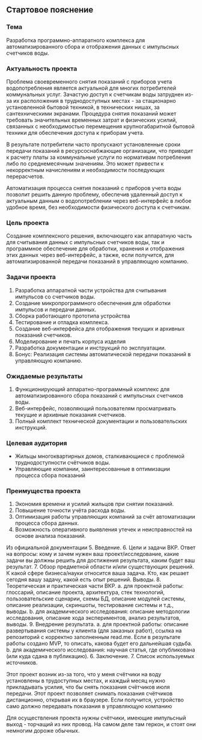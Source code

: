 ## Стартовое пояснение

### Тема
Разработка программно-аппаратного комплекса для автоматизированного сбора и отображения данных с импульсных счетчиков воды.
### Актуальность проекта
Проблема своевременного снятия показаний с приборов учета водопотребления является актуальной для многих потребителей коммунальных услуг. Зачастую доступ к счетчикам воды затруднен из-за их расположения в труднодоступных местах - за стационарно установленной бытовой техникой, в технических нишах, за сантехническими экранами. Процедура снятия показаний может требовать значительных временных затрат и физических усилий, связанных с необходимостью перемещения крупногабаритной бытовой техники для обеспечения доступа к приборам учета.

В результате потребители часто пропускают установленные сроки передачи показаний в ресурсоснабжающие организации, что приводит к расчету платы за коммунальные услуги по нормативам потребления либо по среднемесячным значениям. Это может привести к некорректным начислениям и необходимости последующих перерасчетов.

Автоматизация процесса снятия показаний с приборов учета воды позволит решить данную проблему, обеспечив удаленный доступ к актуальным данным о водопотреблении через веб-интерфейс в любое удобное время, без необходимости физического доступа к счетчикам.
### Цель проекта
Создание комплексного решения, включающего как аппаратную часть для считывания данных с импульсных счетчиков воды, так и программное обеспечение для обработки, хранения и отображения этих данных через веб-интерфейс, а также, если получится, для автоматизированной передачи показаний в управляющую компанию.

### Задачи проекта

1. Разработка аппаратной части устройства для считывания импульсов со счетчиков воды.
2. Создание микропрограммного обеспечения для обработки импульсов и передачи данных.
3. Сборка работающего прототипа устройства 
4. Тестирование и отладка комплекса.
5. Создание веб-интерфейса для отображения текущих и архивных показаний счетчиков.
6. Моделирование и печать корпуса изделия 
7. Разработка документации и инструкций по эксплуатации.
8. Бонус: Реализация системы автоматической передачи показаний в управляющую компанию.
### Ожидаемые результаты

1. Функционирующий аппаратно-программный комплекс для автоматизированного сбора показаний с импульсных счетчиков воды.
2. Веб-интерфейс, позволяющий пользователям просматривать текущие и архивные показания счетчиков.
3. Полный комплект технической документации и пользовательских инструкций.
### Целевая аудитория
- Жильцы многоквартирных домов, сталкивающиеся с проблемой труднодоступности счётчиков воды.
- Управляющие компании, заинтересованные в оптимизации процесса сбора показаний 

### Преимущества проекта
1. Экономия времени и усилий жильцов при снятии показаний.
2. Повышение точности учёта расхода воды.
3. Оптимизация работы управляющих компаний за счёт автоматизации процесса сбора данных.
4. Возможность оперативного выявления утечек и неисправностей на основе анализа показаний.



Из официальной документации
5. Введение. 
6. Цели и задачи ВКР. Ответ на вопросы: кому и зачем нужен ваш проект/исследование, какие задачи вы должны решить для достижения результата, каким будет ваш результат. 
7. Обзор предметной области и/или существующих решений. К какой сфере бизнеса/науки относится ваша задача. Кто, как решает сегодня вашу задачу, какой есть опыт решений. Выводы. 
8. Теоретическая и практическая части ВКР. a. для проектной работы: глоссарий, описание проекта, архитектура, стек технологий, пользовательские сценарии, схемы БД, описание модулей системы, описание реализации, скриншоты, тестирование системы и т.д., выводы. b. для академического исследования: описание методологии исследования, описание хода экспериментов, анализ результатов, выводы. 
9. Внедрение результата. 
	a. для проектной работы: описание развертывания системы у клиента (для заказных работ), ссылка на репозиторий с корректно заполненным read.me. Если в результате работы создано MVP, то описать, какова будет его дальнейшая судьба. 
	b. для академического исследования: научная статья, где опубликована (или куда сдана в публикацию). 
6. Заключение. 
7. Список используемых источников. 


Этот проект возник из-за того, что у меня счётчики на воду установлены в трудоступных местах, и каждый месяц нужно прикладывать усилия, что бы снять показания счётчиков июля передачи.
Этот проект позволяет снимать показания счётчиков дистанционно, открывая их в браузере. 
Если получится, устройство само должно передавать показания в управляющую компанию

Для осуществления проекта нужны счётчики, имеющие импульсный выход - торчащий из них провод. На самом деле там геркон, и стоят они немногим дороже обычных. 



